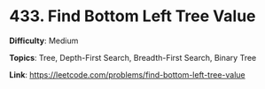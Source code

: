 # 433. Find Bottom Left Tree Value

**Difficulty**: Medium

**Topics**: Tree, Depth-First Search, Breadth-First Search, Binary Tree

**Link**: https://leetcode.com/problems/find-bottom-left-tree-value
